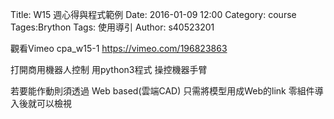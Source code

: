 Title: W15 週心得與程式範例
Date: 2016-01-09 12:00
Category: course
Tages:Brython
Tags: 使用導引
Author: s40523201

觀看Vimeo cpa_w15-1
https://vimeo.com/196823863

打開商用機器人控制
用python3程式 操控機器手臂

若要能作動則須透過 Web based(雲端CAD)
只需將模型用成Web的link
零組件導入後就可以檢視
